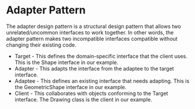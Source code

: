 # Adapter Pattern

The adapter design pattern is a structural design pattern that allows two unrelated/uncommon interfaces to work together. In other words, the adapter pattern makes two incompatible interfaces compatible without changing their existing code.


- Target -  This defines the domain-specific interface that the client uses. This is the Shape interface in our example.
- Adapter - This adapts the interface from the adaptee to the target interface.
- Adaptee - This defines an existing interface that needs adapting. This is the GeometricShape interface in our example.
- Client - This collaborates with objects conforming to the Target interface. The Drawing class is the client in our example.
